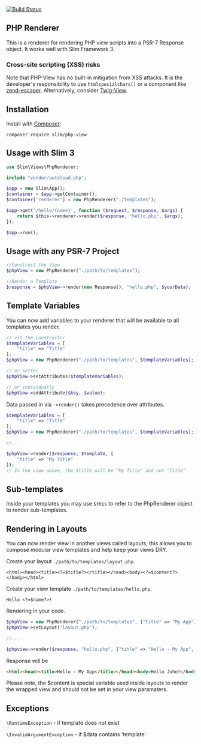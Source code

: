 [![Build Status](https://travis-ci.org/geggleto/PHP-View.svg?branch=master)](https://travis-ci.org/geggleto/PHP-View)

## PHP Renderer

This is a renderer for rendering PHP view scripts into a PSR-7 Response object. It works well with Slim Framework 3.

### Cross-site scripting (XSS) risks

Note that PHP-View has no built-in mitigation from XSS attacks. It is the developer's responsibility to
use `htmlspecialchars()` or a component like [zend-escaper](https://github.com/zendframework/zend-escaper).
Alternatively, consider  [Twig-View](https://github.com/slimphp/Twig-View).

## Installation

Install with [Composer](http://getcomposer.org):

    composer require slim/php-view

## Usage with Slim 3

```php
use Slim\Views\PhpRenderer;

include "vendor/autoload.php";

$app = new Slim\App();
$container = $app->getContainer();
$container['renderer'] = new PhpRenderer("./templates");

$app->get('/hello/{name}', function ($request, $response, $args) {
    return $this->renderer->render($response, "hello.php", $args);
});

$app->run();
```

## Usage with any PSR-7 Project

```php
//Construct the View
$phpView = new PhpRenderer("./path/to/templates");

//Render a Template
$response = $phpView->render(new Response(), "hello.php", $yourData);
```

## Template Variables

You can now add variables to your renderer that will be available to all templates you render.

```php
// via the constructor
$templateVariables = [
    "title" => "Title"
];
$phpView = new PhpRenderer("./path/to/templates", $templateVariables);

// or setter
$phpView->setAttributes($templateVariables);

// or individually
$phpView->addAttribute($key, $value);
```

Data passed in via `->render()` takes precedence over attributes.

```php
$templateVariables = [
    "title" => "Title"
];
$phpView = new PhpRenderer("./path/to/templates", $templateVariables);

//...

$phpView->render($response, $template, [
    "title" => "My Title"
]);
// In the view above, the $title will be "My Title" and not "Title"
```

## Sub-templates

Inside your templates you may use `$this` to refer to the PhpRenderer object to render sub-templates.

## Rendering in Layouts

You can now render view in another views called layouts, this allows you to compose modular view templates
and help keep your views DRY.

Create your layout `./path/to/templates/layout.php`.

```phtml
<html><head><title><?=$title?></title></head><body><?=$content?></body></html>
```

Create your view template `./path/to/templates/hello.php`.

```phtml
Hello <?=$name?>!
```

Rendering in your code.

```php
$phpView = new PhpRenderer("./path/to/templates", ["title" => "My App"]);
$phpView->setLayout("layout.php");

//...

$phpview->render($response, "hello.php", ["title" => "Hello - My App", "name" => "John"]);
```

Response will be

```html
<html><head><title>Hello - My App</title></head><body>Hello John!</body></html>
```

Please note, the $content is special variable used inside layouts to render the wrapped view and should not be set
in your view paramaters.

## Exceptions

`\RuntimeException` - if template does not exist

`\InvalidArgumentException` - if $data contains 'template'
